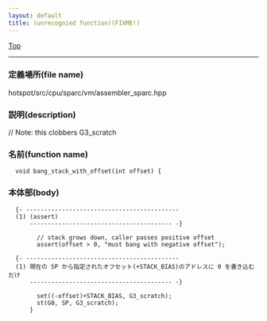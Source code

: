 ```yaml
---
layout: default
title: (unrecognied function)(FIXME!)
---
```

[Top](../index.html)

--- 
### 定義場所(file name)
hotspot/src/cpu/sparc/vm/assembler_sparc.hpp
### 説明(description)
  // Note: this clobbers G3_scratch


### 名前(function name)
```
  void bang_stack_with_offset(int offset) {
```

### 本体部(body)
```
  {- -------------------------------------------
  (1) (assert)
      ---------------------------------------- -}

	    // stack grows down, caller passes positive offset
	    assert(offset > 0, "must bang with negative offset");

  {- -------------------------------------------
  (1) 現在の SP から指定されたオフセット(+STACK_BIAS)のアドレスに 0 を書き込むだけ
      ---------------------------------------- -}

	    set((-offset)+STACK_BIAS, G3_scratch);
	    st(G0, SP, G3_scratch);
	  }
	
```


